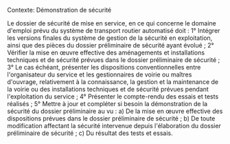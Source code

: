 Contexte: Démonstration de sécurité

Le dossier de sécurité de mise en service, en ce qui concerne le domaine d'emploi prévu du système de transport routier automatisé doit : 1° Intégrer les versions finales du système de gestion de la sécurité en exploitation, ainsi que des pièces du dossier préliminaire de sécurité ayant évolué ; 2° Vérifier la mise en œuvre effective des aménagements et installations techniques et de sécurité prévues dans le dossier préliminaire de sécurité ; 3° Le cas échéant, présenter les dispositions conventionnelles entre l'organisateur du service et les gestionnaires de voirie ou maîtres d'ouvrage, relativement à la connaissance, la gestion et la maintenance de la voirie ou des installations techniques et de sécurité prévues pendant l'exploitation du service ; 4° Présenter le compte-rendu des essais et tests réalisés ; 5° Mettre à jour et compléter si besoin la démonstration de la sécurité du dossier préliminaire au vu : a) De la mise en œuvre effective des dispositions prévues dans le dossier préliminaire de sécurité ; b) De toute modification affectant la sécurité intervenue depuis l'élaboration du dossier préliminaire de sécurité ; c) Du résultat des tests et essais.